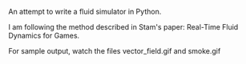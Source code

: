 An attempt to write a fluid simulator in Python.

I am following the method described in Stam's paper: Real-Time Fluid 
Dynamics for Games.

For sample output, watch the files vector_field.gif and smoke.gif
